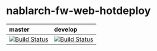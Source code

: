 # nablarch-fw-web-hotdeploy 

| master | develop |
|:-----------|:------------|
|[![Build Status](https://travis-ci.org/nablarch/nablarch-fw-web-hotdeploy.svg?branch=master)](https://travis-ci.org/nablarch/nablarch-fw-web-hotdeploy)|[![Build Status](https://travis-ci.org/nablarch/nablarch-fw-web-hotdeploy.svg?branch=develop)](https://travis-ci.org/nablarch/nablarch-fw-web-hotdeploy)|
